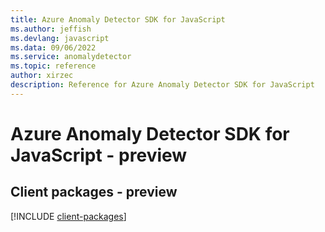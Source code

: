 ```yaml
---
title: Azure Anomaly Detector SDK for JavaScript
ms.author: jeffish
ms.devlang: javascript
ms.data: 09/06/2022
ms.service: anomalydetector
ms.topic: reference
author: xirzec
description: Reference for Azure Anomaly Detector SDK for JavaScript
---
```

# Azure Anomaly Detector SDK for JavaScript - preview

## Client packages - preview
[!INCLUDE [client-packages](anomaly-detector-client-index.md)]